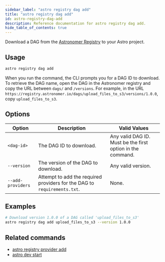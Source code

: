 ```yaml
---
sidebar_label: "astro registry dag add"
title: "astro registry dag add"
id: astro-registry-dag-add
description: Reference documentation for astro registry dag add.
hide_table_of_contents: true
---
```


Download a DAG from the [Astronomer Registry](https://registry.astronomer.io/) to your Astro project. 

## Usage 

```bash
astro registry dag add
```

When you run the command, the CLI prompts you for a DAG ID to download. To retrieve the DAG name, open the DAG in the Astronomer registry and copy the URL between `dags/` and `/versions`. For example, in the URL `https://registry.astronomer.io/dags/upload_files_to_s3/versions/1.0.0`, copy `upload_files_to_s3`.

## Options

| Option            | Description                                                                                                                             | Valid Values  |
| ----------------- | --------------------------------------------------------------------------------------------------------------------------------------- | ------------- |
| `<dag-id>`   | The DAG ID to download.                                                                                                      | Any valid DAG ID. Must be the first option in the command.  |
| `--version`   | The version of the DAG to download.                                                                                                      | Any valid version.   |
| `--add-providers` | Attempt to add the required providers for the DAG to `requirements.txt`. | None. |

## Examples

```bash
# Download version 1.0.0 of a DAG called 'upload_files_to_s3'
astro registry dag add upload_files_to_s3 --version 1.0.0
```

## Related commands

- [astro registry provider add](cli/astro-registry-provider-add.md)
- [astro dev start](cli/astro-dev-start.md)
